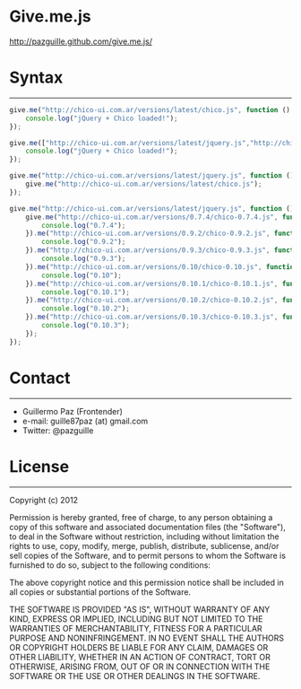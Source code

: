 Give.me.js
==========

http://pazguille.github.com/give.me.js/


# Syntax
--------

``` js
give.me("http://chico-ui.com.ar/versions/latest/chico.js", function () {
	console.log("jQuery + Chico loaded!");
});
```

``` js
give.me(["http://chico-ui.com.ar/versions/latest/jquery.js","http://chico-ui.com.ar/versions/latest/chico.js"], function () {
	console.log("jQuery + Chico loaded!");
});
```

``` js
give.me("http://chico-ui.com.ar/versions/latest/jquery.js", function () {
	give.me("http://chico-ui.com.ar/versions/latest/chico.js");
});
```

``` js
give.me("http://chico-ui.com.ar/versions/latest/jquery.js", function () {
	give.me("http://chico-ui.com.ar/versions/0.7.4/chico-0.7.4.js", function () {
		console.log("0.7.4");
	}).me("http://chico-ui.com.ar/versions/0.9.2/chico-0.9.2.js", function () {
		console.log("0.9.2");
	}).me("http://chico-ui.com.ar/versions/0.9.3/chico-0.9.3.js", function () {
		console.log("0.9.3");
	}).me("http://chico-ui.com.ar/versions/0.10/chico-0.10.js", function () {
		console.log("0.10");
	}).me("http://chico-ui.com.ar/versions/0.10.1/chico-0.10.1.js", function () {
		console.log("0.10.1");
	}).me("http://chico-ui.com.ar/versions/0.10.2/chico-0.10.2.js", function () {
		console.log("0.10.2");
	}).me("http://chico-ui.com.ar/versions/0.10.3/chico-0.10.3.js", function () {
		console.log("0.10.3");
	});
});
```

# Contact
---------
- Guillermo Paz (Frontender)
- e-mail: guille87paz (at) gmail.com
- Twitter: @pazguille


# License
---------
Copyright (c) 2012

Permission is hereby granted, free of charge, to any person obtaining a copy
of this software and associated documentation files (the "Software"), to deal
in the Software without restriction, including without limitation the rights
to use, copy, modify, merge, publish, distribute, sublicense, and/or sell
copies of the Software, and to permit persons to whom the Software is
furnished to do so, subject to the following conditions:

The above copyright notice and this permission notice shall be included in
all copies or substantial portions of the Software.

THE SOFTWARE IS PROVIDED "AS IS", WITHOUT WARRANTY OF ANY KIND, EXPRESS OR
IMPLIED, INCLUDING BUT NOT LIMITED TO THE WARRANTIES OF MERCHANTABILITY,
FITNESS FOR A PARTICULAR PURPOSE AND NONINFRINGEMENT. IN NO EVENT SHALL THE
AUTHORS OR COPYRIGHT HOLDERS BE LIABLE FOR ANY CLAIM, DAMAGES OR OTHER
LIABILITY, WHETHER IN AN ACTION OF CONTRACT, TORT OR OTHERWISE, ARISING FROM,
OUT OF OR IN CONNECTION WITH THE SOFTWARE OR THE USE OR OTHER DEALINGS IN
THE SOFTWARE.
